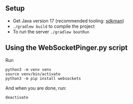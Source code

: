 ## Setup

- Get Java version 17 (recommended tooling: [sdkman](https://sdkman.io/usage/))
- `./gradlew build` to compile the project
- To run the server `./gradlew bootRun`


## Using the WebSocketPinger.py script

Run 

```commandline
python3 -m venv venv
source venv/bin/activate
python3 -m pip install websockets
```

And when you are done, run: 

```commandline
deactivate
```
